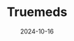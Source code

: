 ---  
layout: startup_page  
title: "Truemeds"  
id: "truemeds.in"  
permalink: "/truemedstruemeds.in10162024/"  
website: "https://www.truemeds.in/"  
funding_round: "Series C+"  
funding_amount: ""  
investors: "Accel"  
about: "Truemeds is an Indian online pharmacy focused on providing affordable generic medications. They disrupt the supply chain by eliminating middlemen and offering customers generic alternatives to branded drugs, reducing medication costs, especially for chronic conditions. The platform operates entirely online, handling consultations, ordering, and delivery digitally."  
markets: "Healthtech, E-commerce, Pharmaceuticals"  
hq: "Mumbai, Maharashtra, India"  
founded_year: "2018"  
linkedin: "https://in.linkedin.com/company/truemeds-india"  
twitter: "https://twitter.com/Truemedsindia"  
instagram: ""  
facebook: "https://www.facebook.com/truemedsindia"  
crunchbase: "https://www.crunchbase.com/organization/truemeds"  
pitchbook: "https://pitchbook.com/profiles/company/438286-60"  

date_display: "16-Oct-2024"  
date: "2024-10-16"

# SEO Optimization  
meta_title: "Truemeds - Series C+"  
meta_description: "Truemeds, Truemeds is an Indian online pharmacy focused on providing affordable generic medications. They disrupt the supply chain by eliminating middlemen and ..."  
meta_keywords: "Truemeds, Healthtech, E-commerce, Pharmaceuticals, Series C+ funding"  
canonical_url: "https://startup.projectstartups.com/truemedstruemeds.in10162024/"  
---